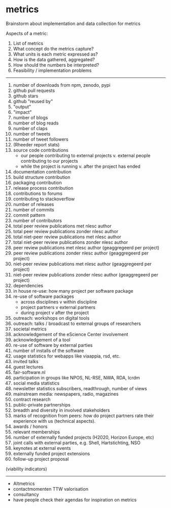 # metrics
Brainstorm about implementation and data collection for metrics

Aspects of a metric:

1. List of metrics
1. What concept do the metrics capture?
1. What units is each metric expressed as?
1. How is the data gathered, aggregated?
1. How should the numbers be interpreted?
1. Feasibility / implementation problems

---

1. number of downloads from npm, zenodo, pypi
1. github pull requests 
1. github stars
1. github "reused by"
1. "output"
1. "impact"
1. number of blogs
1. number of blog reads
1. number of claps
1. number of tweets
1. number of tweet followers
1. (Rheeder report stats)
1. source code contributions
    - our people contributing to external projects v. external people contributing to our projects
    - while the project is running v. after the project has ended
1. documentation contribution
1. build structure contribution
1. packaging contribution
1. release process contribution
1. contributions to forums
1. contributing to stackoverflow
1. number of releases
1. number of commits
1. commit pattern
1. number of contributors
1. total peer review publications met nlesc author
1. total peer review publications zonder nlesc author
1. total niet-peer review publications met nlesc author
1. total niet-peer review publications zonder nlesc author
1. peer review publications met nlesc author (geaggregeerd per project)
1. peer review publications zonder nlesc author (geaggregeerd per project)
1. niet-peer review publications met nlesc author (geaggregeerd per project)
1. niet-peer review publications zonder nlesc author (geaggregeerd per project)
1. dependencies
1. in house re-use: how many project per software package
1. re-use of software packages
    - across disciplines v within discipline
    - project partners v external partners
    - during project v after the project
1. outreach: workshops on digital tools
1. outreach: talks / broadcast to external groups of researchers
1. societal metrics
1. acknowledgement of the eScience Center involvement
1. acknowledgement of a tool
1. re-use of software by external parties
1. number of installs of the software
1. usage statistics for webapps like viaappia, rsd, etc.
1. invited talks
1. guest lectures
1. fair-software.nl 
1. participation in groups like NPOS, NL-RSE, NWA, RDA, lcrdm
1. social media statistics
1. newsletter statistics subscribers, readthrough, number of views
1. mainstream media: newspapers, radio, magazines
1. contract research 
1. public-private partnerships
1. breadth and diversity in involved stakeholders
1. marks of recognition from peers: how do project partners rate their experience with us (technical aspects).
1. awards / honors
1. relevant memberships
1. number of externally funded projects (H2020, Horizon Europe, etc)
1. joint calls with external parties, e.g. Shell, Hartstichting, NSO
1. keynotes at external events
1. externally funded project extensions 
1. follow-up project proposal

(viability indicators)



---

- Altmetrics
- contactmomenten TTW valorisation
- consultancy
- have people check their agendas for inspiration on metrics

